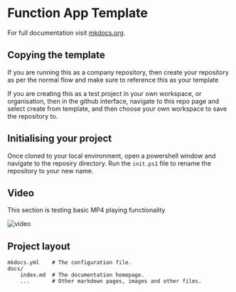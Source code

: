 # Function App Template

For full documentation visit [mkdocs.org](https://www.mkdocs.org).

## Copying the template

If you are running this as a company repository, then create your repository as per the normal flow and make sure to reference this as your template

If you are creating this as a test project in your own workspace, or organisation, then in the github interface, navigate to this repo page and select create from template, and then choose your own workspace to save the repository to.

## Initialising your project

Once cloned to your local environment, open a powershell window and navigate to the reposiry directory. Run the `init.ps1` file to rename the repository to your new name.

## Video

This section is testing basic MP4 playing functionality

![video]("media/vid.mp4")

## Project layout

    mkdocs.yml    # The configuration file.
    docs/
        index.md  # The documentation homepage.
        ...       # Other markdown pages, images and other files.
